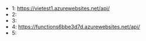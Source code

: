* 1: https://vietest1.azurewebsites.net/api/
* 2:
* 3:
* 4: https://functions6bbe3d7d.azurewebsites.net/api/
* 5:

